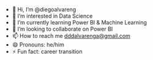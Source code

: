 - 👋 Hi, I’m @diegoalvareng
- 👀 I’m interested in Data Science
- 🌱 I’m currently learning Power BI & Machine Learning
- 💞️ I’m looking to collaborate on Power BI
- 📫 How to reach me dddalvarenga@gmail.com
- 😄 Pronouns: he/him
- ⚡ Fun fact: career transition

<!---
diegoalvareng/diegoalvareng is a ✨ special ✨ repository because its `README.md` (this file) appears on your GitHub profile.
You can click the Preview link to take a look at your changes.
--->
